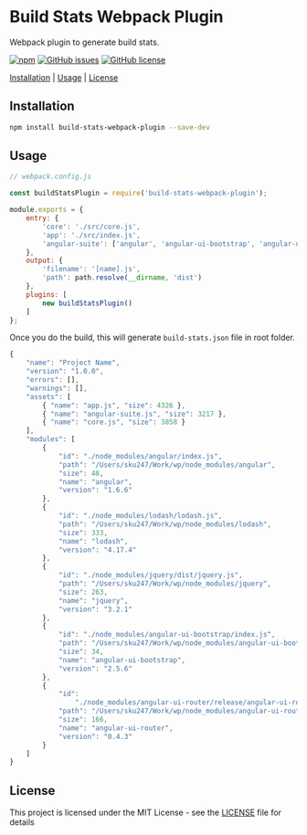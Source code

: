 # Build Stats Webpack Plugin
Webpack plugin to generate build stats.

[![npm](https://img.shields.io/npm/v/build-stats-webpack-plugin.svg)](https://www.npmjs.com/package/build-stats-webpack-plugin)
[![GitHub issues](https://img.shields.io/github/issues/sun1l/build-stats-webpack-plugin.svg)](https://github.com/sun1l/build-stats-webpack-plugin/issues)
[![GitHub license](https://img.shields.io/badge/license-MIT-blue.svg)](https://raw.githubusercontent.com/sun1l/build-stats-webpack-plugin/master/LICENSE)

[Installation](#installation) |
[Usage](#usage) |
[License](#license)

## Installation

```bash
npm install build-stats-webpack-plugin --save-dev
```

## Usage

```javascript
// webpack.config.js

const buildStatsPlugin = require('build-stats-webpack-plugin');

module.exports = {
    entry: {
        'core': './src/core.js',
        'app': './src/index.js',
        'angular-suite': ['angular', 'angular-ui-bootstrap', 'angular-ui-router'],
    },
    output: {
        'filename': '[name].js',
        'path': path.resolve(__dirname, 'dist')
    },
    plugins: [
        new buildStatsPlugin()
    ]
};
```
Once you do the build, this will generate `build-stats.json` file in root folder.

```javascript
{
    "name": "Project Name",
    "version": "1.0.0",
    "errors": [],
    "warnings": [],
    "assets": [
        { "name": "app.js", "size": 4326 },
        { "name": "angular-suite.js", "size": 3217 },
        { "name": "core.js", "size": 3858 }
    ],
    "modules": [
        {
            "id": "./node_modules/angular/index.js",
            "path": "/Users/sku247/Work/wp/node_modules/angular",
            "size": 48,
            "name": "angular",
            "version": "1.6.6"
        },
        {
            "id": "./node_modules/lodash/lodash.js",
            "path": "/Users/sku247/Work/wp/node_modules/lodash",
            "size": 333,
            "name": "lodash",
            "version": "4.17.4"
        },
        {
            "id": "./node_modules/jquery/dist/jquery.js",
            "path": "/Users/sku247/Work/wp/node_modules/jquery",
            "size": 263,
            "name": "jquery",
            "version": "3.2.1"
        },
        {
            "id": "./node_modules/angular-ui-bootstrap/index.js",
            "path": "/Users/sku247/Work/wp/node_modules/angular-ui-bootstrap",
            "size": 34,
            "name": "angular-ui-bootstrap",
            "version": "2.5.6"
        },
        {
            "id":
                "./node_modules/angular-ui-router/release/angular-ui-router.js",
            "path": "/Users/sku247/Work/wp/node_modules/angular-ui-router",
            "size": 166,
            "name": "angular-ui-router",
            "version": "0.4.3"
        }
    ]
}
```

## License

This project is licensed under the MIT License - see the [LICENSE](LICENSE) file for details
